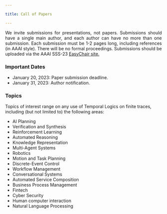 ```yaml
---

title: Call of Papers

---
```


<p align="justify">
We invite submissions for presentations, not papers. Submissions should have a single main author, and each author 
can have no more than one submission. Each submission must be 1-2 pages long, including references (in AAAI style). 
There will be no formal proceedings. Submissions should be uploaded via the AAAI SSS-23 
<a href="https://easychair.org/conferences/?conf=sss23" target="_blank" > EasyChair site.</a>
</p>

<h3>Important Dates</h3>
<ul>
  <li> January 20, 2023: Paper submission deadline. </li> 
  <li> January 31, 2023: Author notification. </li>
</ul>


<h3>Topics</h3>

Topics of interest range on any use of Temporal Logics on finite traces, including (but not limited to) the following areas:


<ul>
  <li>AI Planning</li> 
  <li>Verification and Synthesis</li> 
  <li>Reinforcement Learning</li> 
  <li>Automated Reasoning</li> 
  <li>Knowledge Representation</li> 
  <li>Multi-Agent Systems</li> 
  <li>Robotics</li> 
  <li>Motion and Task Planning </li> 
  <li>Discrete-Event Control</li> 
  <li>Workflow Management</li> 
  <li>Conversational Systems  </li> 
  <li>Automated Service Composition</li> 
  <li>Business Process Management</li> 
  <li>Fintech</li> 
  <li>Cyber Security</li> 
  <li>Human computer interaction</li> 
  <li>Natural Language Processing</li> 
</ul>

<br>

